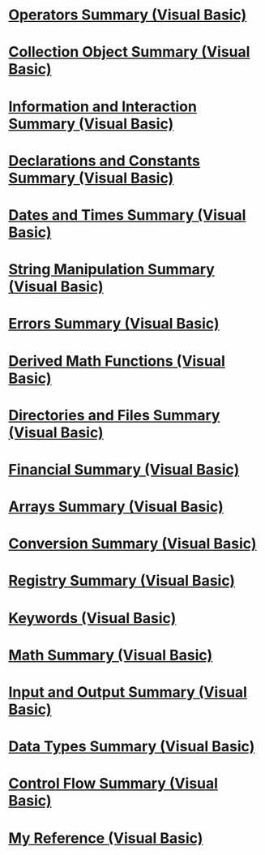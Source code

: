 # [Operators Summary (Visual Basic)](operators-summary.md)
# [Collection Object Summary (Visual Basic)](collection-object-summary.md)
# [Information and Interaction Summary (Visual Basic)](information-and-interaction-summary.md)
# [Declarations and Constants Summary (Visual Basic)](declarations-and-constants-summary.md)
# [Dates and Times Summary (Visual Basic)](dates-and-times-summary.md)
# [String Manipulation Summary (Visual Basic)](string-manipulation-summary.md)
# [Errors Summary (Visual Basic)](errors-summary.md)
# [Derived Math Functions (Visual Basic)](derived-math-functions.md)
# [Directories and Files Summary (Visual Basic)](directories-and-files-summary.md)
# [Financial Summary (Visual Basic)](financial-summary.md)
# [Arrays Summary (Visual Basic)](arrays-summary.md)
# [Conversion Summary (Visual Basic)](conversion-summary.md)
# [Registry Summary (Visual Basic)](registry-summary.md)
# [Keywords (Visual Basic)](index.md)
# [Math Summary (Visual Basic)](math-summary.md)
# [Input and Output Summary (Visual Basic)](input-and-output-summary.md)
# [Data Types Summary (Visual Basic)](data-types-summary.md)
# [Control Flow Summary (Visual Basic)](control-flow-summary.md)
# [My Reference (Visual Basic)](my-reference.md)
